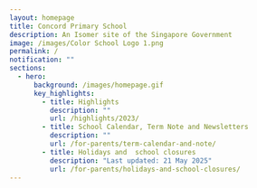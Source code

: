 ```yaml
---
layout: homepage
title: Concord Primary School
description: An Isomer site of the Singapore Government
image: /images/Color School Logo 1.png
permalink: /
notification: ""
sections:
  - hero:
      background: /images/homepage.gif
      key_highlights:
        - title: Highlights
          description: ""
          url: /highlights/2023/
        - title: School Calendar, Term Note and Newsletters
          description: ""
          url: /for-parents/term-calendar-and-note/
        - title: Holidays and  school closures
          description: "Last updated: 21 May 2025"
          url: /for-parents/holidays-and-school-closures/
---
```

